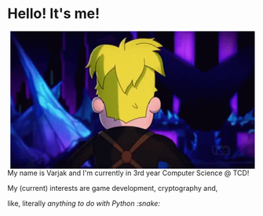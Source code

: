 # Hello! It's me!
<style>
.rainbow-text {
	font-family: Arial;
	font-weight: bold;
	font-size: 50px;
}
.rainbow-text .block-line > span {
	display: inline-block;
}

</style>
<img align="right" width="498" height="280" src="https://github.com/varjakw/varjakw/blob/main/final-space-kiss-face.gif">
<p align="left">My name is Varjak and I'm currently in 3rd year Computer Science @ TCD!</p>
<p align="left">My (current) interests are game development, cryptography and,</p>
<p align="left">like, literally <i>anything<i> to do with Python :snake:</p>









